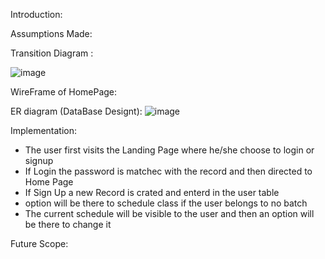 Introduction:

Assumptions Made:


Transition Diagram :

![image](https://github.com/Harshi-itaSinha/Yoga_Classes/assets/73345908/87cebc7d-8442-4f83-9ed1-b19d5bbf2117)

WireFrame of HomePage:



ER diagram (DataBase Designt):
![image](https://github.com/Harshi-itaSinha/Yoga_Classes/assets/73345908/7fbcae73-6570-401c-9fc9-f88159785ae7)



Implementation:

* The user first visits the Landing Page  where he/she choose to login or signup 
* If Login the password is matchec with the record and then directed to Home Page
* If Sign Up a new Record is crated and enterd in the user table
* option will be there to schedule class if the user belongs to no batch 
* The current schedule will be visible to the user and then an option will be there to change it


Future  Scope:


